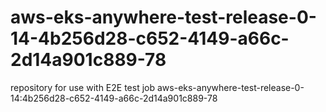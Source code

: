 # aws-eks-anywhere-test-release-0-14-4b256d28-c652-4149-a66c-2d14a901c889-78
repository for use with E2E test job aws-eks-anywhere-test-release-0-14:4b256d28-c652-4149-a66c-2d14a901c889-78

